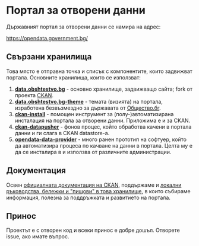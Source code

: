 # Портал за отворени данни

Държавният портал за отворени данни се намира на адрес:

https://opendata.government.bg/

## Свързани хранилища

Това място е отправна точка и списък с компонентите, които задвижват портала. Основните хранилища, които се използват:

1. [**data.obshtestvo.bg**](https://github.com/obshtestvo/data.obshtestvo.bg) - основно хранилище, задвижващо сайта; fork от проекта [CKAN](http://ckan.org).
2. [**data.obshtestvo.bg-theme**](https://github.com/obshtestvo/data.obshtestvo.bg-theme) - темата (визията) на портала, изработена безвъзмездно за държавата от [Общество.бг](http://www.obshtestvo.bg/).
3. [**ckan-install**](https://github.com/obshtestvo/ckan-install) - помощен инструмент за (полу-)автоматизирана инсталация на портала за отворени данни. Приложима е и за CKAN.
4. [**ckan-datapusher**](https://github.com/obshtestvo/ckan-datapusher) - фонов процес, който обработва качени в портала данни и ги слага в CKAN datastore-а.
5. [**opendata-data-provider**](https://github.com/obshtestvo/opendata-data-provider) - много ранен прототип на софтуер, който да автоматизира процеса по качване на данни в портала. Целта му е да се инсталира в и използва от различните администрации.

## Документация

Освен [официалната документация на CKAN](http://docs.ckan.org/), поддържаме и [локални ръководства, бележки и "пищови" в това хранилище](guides), в които събираме информация, полезна за поддръжката и развитието на портала.

## Принос

Проектът е с отворен код и всеки принос е добре дошъл. Отворете issue, ако имате въпрос.

